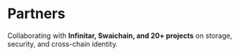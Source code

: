 # Partners

Collaborating with **Infinitar, Swaichain, and 20+ projects** on storage, security, and cross-chain identity.
